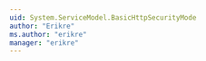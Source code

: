 ```yaml
---
uid: System.ServiceModel.BasicHttpSecurityMode
author: "Erikre"
ms.author: "erikre"
manager: "erikre"
---
```

